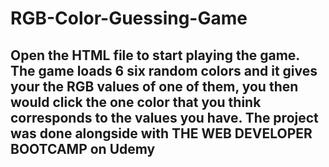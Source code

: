 # RGB-Color-Guessing-Game
Open the HTML file to start playing the game.
The game loads 6 six random colors and it gives your the RGB values of one of them, you then would click the one color that you think corresponds to the values you have.
The project was done alongside with THE WEB DEVELOPER BOOTCAMP on Udemy
---
